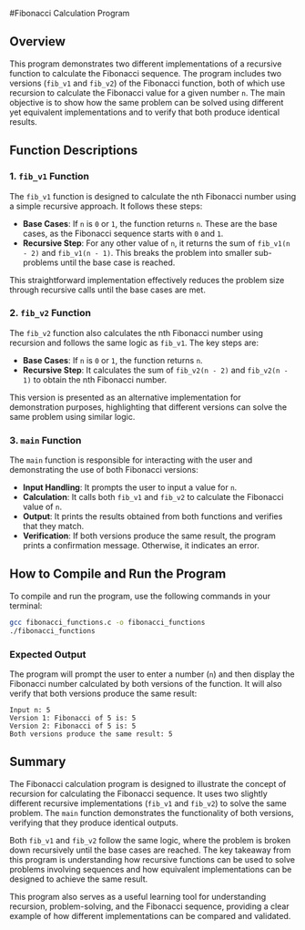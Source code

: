 #Fibonacci Calculation Program

## Overview
This program demonstrates two different implementations of a recursive function to calculate the Fibonacci sequence. The program includes two versions (`fib_v1` and `fib_v2`) of the Fibonacci function, both of which use recursion to calculate the Fibonacci value for a given number `n`. The main objective is to show how the same problem can be solved using different yet equivalent implementations and to verify that both produce identical results.

## Function Descriptions

### 1. `fib_v1` Function
The `fib_v1` function is designed to calculate the nth Fibonacci number using a simple recursive approach. It follows these steps:
- **Base Cases**: If `n` is `0` or `1`, the function returns `n`. These are the base cases, as the Fibonacci sequence starts with `0` and `1`.
- **Recursive Step**: For any other value of `n`, it returns the sum of `fib_v1(n - 2)` and `fib_v1(n - 1)`. This breaks the problem into smaller sub-problems until the base case is reached.

This straightforward implementation effectively reduces the problem size through recursive calls until the base cases are met.

### 2. `fib_v2` Function
The `fib_v2` function also calculates the nth Fibonacci number using recursion and follows the same logic as `fib_v1`. The key steps are:
- **Base Cases**: If `n` is `0` or `1`, the function returns `n`.
- **Recursive Step**: It calculates the sum of `fib_v2(n - 2)` and `fib_v2(n - 1)` to obtain the nth Fibonacci number.

This version is presented as an alternative implementation for demonstration purposes, highlighting that different versions can solve the same problem using similar logic.

### 3. `main` Function
The `main` function is responsible for interacting with the user and demonstrating the use of both Fibonacci versions:
- **Input Handling**: It prompts the user to input a value for `n`.
- **Calculation**: It calls both `fib_v1` and `fib_v2` to calculate the Fibonacci value of `n`.
- **Output**: It prints the results obtained from both functions and verifies that they match.
- **Verification**: If both versions produce the same result, the program prints a confirmation message. Otherwise, it indicates an error.

## How to Compile and Run the Program
To compile and run the program, use the following commands in your terminal:

```sh
gcc fibonacci_functions.c -o fibonacci_functions
./fibonacci_functions
```

### Expected Output
The program will prompt the user to enter a number (`n`) and then display the Fibonacci number calculated by both versions of the function. It will also verify that both versions produce the same result:

```
Input n: 5
Version 1: Fibonacci of 5 is: 5
Version 2: Fibonacci of 5 is: 5
Both versions produce the same result: 5
```

## Summary
The Fibonacci calculation program is designed to illustrate the concept of recursion for calculating the Fibonacci sequence. It uses two slightly different recursive implementations (`fib_v1` and `fib_v2`) to solve the same problem. The `main` function demonstrates the functionality of both versions, verifying that they produce identical outputs.

Both `fib_v1` and `fib_v2` follow the same logic, where the problem is broken down recursively until the base cases are reached. The key takeaway from this program is understanding how recursive functions can be used to solve problems involving sequences and how equivalent implementations can be designed to achieve the same result.

This program also serves as a useful learning tool for understanding recursion, problem-solving, and the Fibonacci sequence, providing a clear example of how different implementations can be compared and validated.

